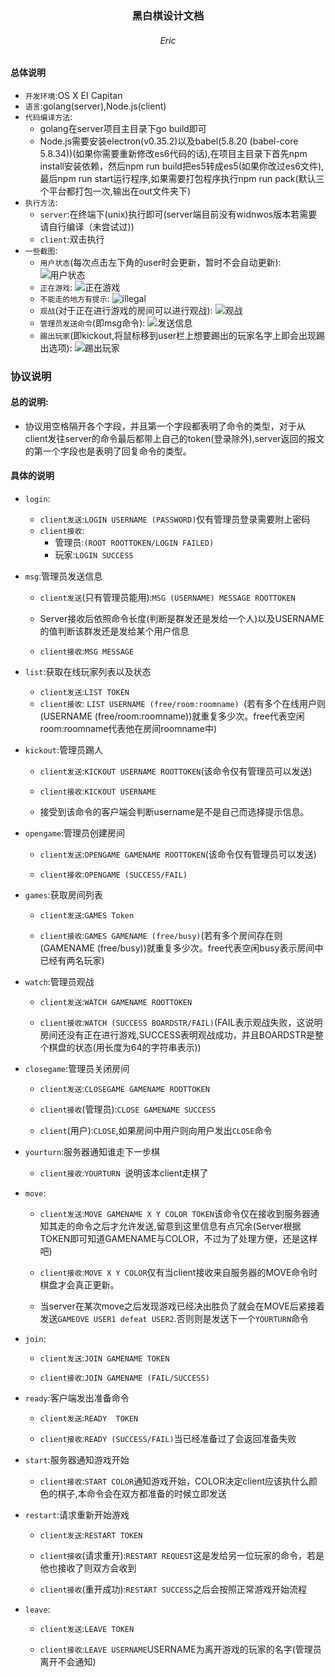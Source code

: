### <center>黑白棋设计文档</center>

###### <center>Eric</center>
#### 总体说明
- `开发环境`:OS X EI Capitan
- `语言`:golang(server),Node.js(client)
- `代码编译方法`:
  - golang在server项目主目录下go build即可
  - Node.js需要安装electron(v0.35.2)以及babel(5.8.20 (babel-core 5.8.34))(如果你需要重新修改es6代码的话),在项目主目录下首先npm install安装依赖，然后npm run build把es5转成es5(如果你改过es6文件),最后npm run start运行程序,如果需要打包程序执行npm run pack(默认三个平台都打包一次,输出在out文件夹下)
- `执行方法`:
  - `server`:在终端下(unix)执行即可(server端目前没有widnwos版本若需要请自行编译（未尝试过))
  - `client`:双击执行
- `一些截图`:
  - `用户状态`(每次点击左下角的user时会更新，暂时不会自动更新):
  ![用户状态](./img/user.png)
  - `正在游戏`:
  ![正在游戏](./img/ingame.png)
  - `不能走的地方有提示`:
  ![illegal](./img/illegal.png)
  - `观战`(对于正在进行游戏的房间可以进行观战):
  ![观战](./img/watching.png)
  - `管理员发送命令`(即msg命令):
  ![发送信息](./img/sendmsg.png)
  - `踢出玩家`(即kickout,将鼠标移到user栏上想要踢出的玩家名字上即会出现踢出选项):
  ![踢出玩家](./img/kickout.png)

### 协议说明

#### 总的说明:
- 协议用空格隔开各个字段，并且第一个字段都表明了命令的类型，对于从client发往server的命令最后都带上自己的token(登录除外),server返回的报文的第一个字段也是表明了回复命令的类型。

#### 具体的说明
- `login`:
  - `client发送`:`LOGIN USERNAME (PASSWORD)`仅有管理员登录需要附上密码
  - `client接收`:
    - 管理员:`(ROOT ROOTTOKEN/LOGIN FAILED)`
    - 玩家:`LOGIN SUCCESS`
- `msg`:管理员发送信息

	- `client发送`(只有管理员能用):`MSG (USERNAME) MESSAGE ROOTTOKEN`

  - Server接收后依照命令长度(判断是群发还是发给一个人)以及USERNAME的值判断该群发还是发给某个用户信息

  - `client接收`:`MSG MESSAGE`

- `list`:获取在线玩家列表以及状态
  - `client发送`:`LIST TOKEN`
  - `client接收`: `LIST USERNAME (free/room:roomname) `(若有多个在线用户则(USERNAME (free/room:roomname))就重复多少次。free代表空闲room:roomname代表他在房间roomname中)

- `kickout`:管理员踢人

	- `client发送`:`KICKOUT USERNAME ROOTTOKEN`(该命令仅有管理员可以发送)

  - `client接收`:`KICKOUT USERNAME`
  - 接受到该命令的客户端会判断username是不是自己而选择提示信息。
- `opengame`:管理员创建房间
	- `client发送`:`OPENGAME GAMENAME ROOTTOKEN`(该命令仅有管理员可以发送)

  - `client接收`:`OPENGAME (SUCCESS/FAIL)`
- `games`:获取房间列表
	- `client发送`:`GAMES Token`  

  - `client接收`:`GAMES GAMENAME (free/busy)`(若有多个房间存在则(GAMENAME (free/busy))就重复多少次。free代表空闲busy表示房间中已经有两名玩家)
- `watch`:管理员观战

	- `client发送`:`WATCH GAMENAME ROOTTOKEN`

  - `client接收`:`WATCH (SUCCESS BOARDSTR/FAIL)`(FAIL表示观战失败，这说明房间还没有正在进行游戏,SUCCESS表明观战成功，并且BOARDSTR是整个棋盘的状态(用长度为64的字符串表示))

- `closegame`:管理员关闭房间

	- `client发送`:`CLOSEGAME GAMENAME ROOTTOKEN`

  - `client接收`(管理员):`CLOSE GAMENAME SUCCESS`

  - `client`(用户):`CLOSE`,如果房间中用户则向用户发出`CLOSE`命令
- `yourturn`:服务器通知谁走下一步棋
	- `client接收`:`YOURTURN `说明该本client走棋了
- `move`:
	- `client发送`:`MOVE GAMENAME X Y COLOR TOKEN`该命令仅在接收到服务器通知其走的命令之后才允许发送,留意到这里信息有点冗余(Server根据TOKEN即可知道GAMENAME与COLOR，不过为了处理方便，还是这样吧)

  - `client接收`:`MOVE X Y COLOR`仅有当client接收来自服务器的MOVE命令时棋盘才会真正更新。
  - 当server在某次move之后发现游戏已经决出胜负了就会在MOVE后紧接着发送`GAMEOVE USER1 defeat USER2`.否则则是发送下一个`YOURTURN`命令
- `join`:
  - `client发送`:`JOIN GAMENAME TOKEN`

  - `client接收`:`JOIN GAMENAME (FAIL/SUCCESS)`
- `ready`:客户端发出准备命令
  - `client发送`:`READY  TOKEN`

  - `client接收`:`READY (SUCCESS/FAIL)`当已经准备过了会返回准备失败
- `start`:服务器通知游戏开始
	- `client接收`:`START COLOR`通知游戏开始，COLOR决定client应该执什么颜色的棋子,本命令会在双方都准备的时候立即发送
- `restart`:请求重新开始游戏
  - `client发送`:`RESTART TOKEN`

  - `client接收`(请求重开):`RESTART REQUEST`这是发给另一位玩家的命令，若是他也接收了则双方会收到

  - `client接收`(重开成功):`RESTART SUCCESS`之后会按照正常游戏开始流程

- `leave`:

	- `client发送`:`LEAVE TOKEN`

  - `client接收`:`LEAVE USERNAME`USERNAME为离开游戏的玩家的名字(管理员离开不会通知)

